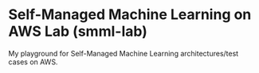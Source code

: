 # Self-Managed Machine Learning on AWS Lab (smml-lab)

My playground for Self-Managed Machine Learning architectures/test cases on AWS.

